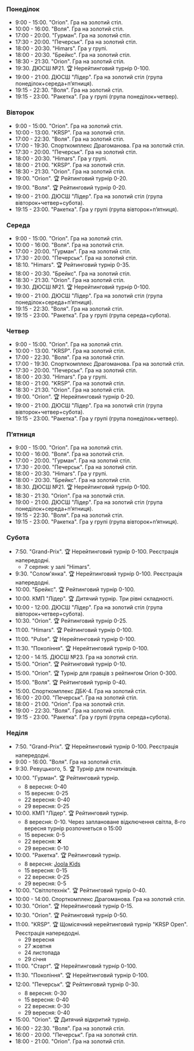 
<h3 id="monday">Понеділок</h3>

* 9:00 - 15:00. "Orion". Гра на золотий стіл.
* 10:00 - 16:00. "Воля". Гра на золотий стіл.
* 17:00 - 20:00. "Гурман". Гра на золотий стіл.
* 17:30 - 20:00. "Печерськ". Гра на золотий стіл.
* 18:00 - 20:30. "Himars". Гра у групі.
* 18:00 - 20:30. "Брейкс". Гра на золотий стіл.
* 18:30 - 21:30. "Orion". Гра на золотий стіл.
* 19:30. ДЮСШ №21. 🏆 Нерейтинговий турнір 0-100.
* 19:00 - 21:00. ДЮСШ "Лідер". Гра на золотий стіл (група понеділок+середа+пʼятниця).
* 19:15 - 22:30. "Воля". Гра на золотий стіл.
* 19:15 - 23:00. "Ракетка". Гра у групі (група понеділок+четвер).

<h3 id="tuesday">Вівторок</h3>

* 9:00 - 15:00. "Orion". Гра на золотий стіл.
* 10:00 - 13:00. "KRSP". Гра на золотий стіл.
* 17:00 - 22:30. "Воля". Гра на золотий стіл.
* 17:00 - 19:30. Спорткомплекс Драгоманова. Гра на золотий стіл.
* 17:30 - 20:00. "Печерськ". Гра на золотий стіл.
* 18:00 - 20:30. "Himars". Гра у групі.
* 18:00 - 21:00. "KRSP". Гра на золотий стіл.
* 18:30 - 21:30. "Orion". Гра на золотий стіл.
* 19:00. "Orion". 🏆 Рейтинговий турнір 0-20.
* 19:00. "Воля". 🏆 Рейтинговий турнір 0-20.
* 19:00 - 21:00. ДЮСШ "Лідер". Гра на золотий стіл (група вівторок+четвер+субота).
* 19:15 - 23:00. "Ракетка". Гра у групі (група вівторок+пʼятниця).

<h3 id="wednesday">Середа</h3>

* 9:00 - 15:00. "Orion". Гра на золотий стіл.
* 10:00 - 16:00. "Воля". Гра на золотий стіл.
* 17:00 - 20:00. "Гурман". Гра на золотий стіл.
* 17:30 - 20:00. "Печерськ". Гра на золотий стіл.
* 18:10. "Himars". 🏆 Рейтинговий турнір 0-35.
* 18:00 - 20:30. "Брейкс". Гра на золотий стіл.
* 18:30 - 21:30. "Orion". Гра на золотий стіл.
* 19:30. ДЮСШ №21. 🏆 Нерейтинговий турнір 0-100.
* 19:00 - 21:00. ДЮСШ "Лідер". Гра на золотий стіл (група понеділок+середа+пʼятниця).
* 19:15 - 22:30. "Воля". Гра на золотий стіл.
* 19:15 - 23:00. "Ракетка". Гра у групі (група середа+субота).

<h3 id="thursday">Четвер</h3>

* 9:00 - 15:00. "Orion". Гра на золотий стіл.
* 10:00 - 13:00. "KRSP". Гра на золотий стіл.
* 17:00 - 22:30. "Воля". Гра на золотий стіл.
* 17:00 - 19:30. Спорткомплекс Драгоманова. Гра на золотий стіл.
* 17:30 - 20:00. "Печерськ". Гра на золотий стіл.
* 18:00 - 20:30. "Himars". Гра у групі.
* 18:00 - 21:00. "KRSP". Гра на золотий стіл.
* 18:30 - 21:30. "Orion". Гра на золотий стіл.
* 19:00. "Orion". 🏆 Нерейтинговий турнір 0-20.
* 19:00 - 21:00. ДЮСШ "Лідер". Гра на золотий стіл (група вівторок+четвер+субота).
* 19:15 - 23:00. "Ракетка". Гра у групі (група понеділок+четвер).

<h3 id="friday">Пʼятниця</h3>

* 9:00 - 15:00. "Orion". Гра на золотий стіл.
* 10:00 - 16:00. "Воля". Гра на золотий стіл.
* 17:00 - 20:00. "Гурман". Гра на золотий стіл.
* 17:30 - 20:00. "Печерськ". Гра на золотий стіл.
* 18:00 - 20:30. "Himars". Гра у групі.
* 18:00 - 20:30. "Брейкс". Гра на золотий стіл.
* 18:30. ДЮСШ №21. 🏆 Нерейтинговий турнір 0-100.
* 18:30 - 21:30. "Orion". Гра на золотий стіл.
* 19:00 - 21:00. ДЮСШ "Лідер". Гра на золотий стіл (група понеділок+середа+пʼятниця).
* 19:15 - 22:30. "Воля". Гра на золотий стіл.
* 19:15 - 23:00. "Ракетка". Гра у групі (група вівторок+пʼятниця).

<h3 id="saturday">Субота</h3>

* 7:50. "Grand-Prix". 🏆 Нерейтинговий турнір 0-100. Реєстрація напередодні.
  * 7 серпня: у залі "Himars".
* 9:30. "Солом'янка". 🏆 Нерейтинговий турнір 0-100. Реєстрація напередодні.
* 10:00. "Брейкс". 🏆 Рейтинговий турнір 0-100.
* 10:00. КМП "Лідер". 🏆 Дитячий турнір. Три рівні складності.
* 10:00 - 12:00. ДЮСШ "Лідер". Гра на золотий стіл (група вівторок+четвер+субота).
* 10:30. "Orion". 🏆 Рейтинговий турнір 0-25.
* 11:00. "Himars". 🏆 Рейтинговий турнір 0-100.
* 11:00. "Pulse". 🏆 Нерейтинговий турнір 0-100.
* 11:30. "Покоління". 🏆 Нерейтинговий турнір 0-100.
* 12:00 - 14:15. ДЮСШ №23. Гра на золотий стіл.
* 15:00. "Orion". 🏆 Рейтинговий турнір 0-10.
* 15:00. "Orion". 🏆 Турнір для гравців з рейтингом Orion 0-300.
* 15:00. "Воля". 🏆 Рейтинговий турнір 0-40.
* 15:00. Спорткомплекс ДБК-4. Гра на золотий стіл.
* 16:00 - 20:00. "Печерськ". Гра на золотий стіл.
* 18:00 - 21:00. "Orion". Гра на золотий стіл.
* 19:00 - 22:30. "Воля". Гра на золотий стіл.
* 19:15 - 23:00. "Ракетка". Гра у групі (група середа+субота).

<h3 id="sunday">Неділя</h3>

* 7:50. "Grand-Prix". 🏆 Нерейтинговий турнір 0-100. Реєстрація напередодні.
* 9:00 - 16:00. "Воля". Гра на золотий стіл.
* 9:30. Ревуцького, 5. 🏆 Турнір для початківців.
* 10:00. "Гурман". 🏆 Рейтинговий турнір.
  * 8 вересня: 0-40
  * 15 вересня: 0-25
  * 22 вересня: 0-40
  * 29 вересня: 0-25
* 10:00. КМП "Лідер". 🏆 Рейтинговий турнір.
  * 8 вересня: 0-10. Через заплановане відключення світла, 8-го вересня турнір розпочнеться о 15:00 
  * 15 вересня: 0-5
  * 22 вересня: ❌
  * 29 вересня: 0-10
* 10:00. "Ракетка". 🏆 Рейтинговий турнір.
  * 8 вересня: [Joola Kids](https://t.me/c/1937753885/1342)
  * 15 вересня: 0-15
  * 22 вересня: 0-25
  * 29 вересня: 0-5
* 10:00. "Світлотехнік". 🏆 Рейтинговий турнір 0-40.
* 10:00 - 14:00. Спорткомплекс Драгоманова. Гра на золотий стіл.
* 10:30. "Orion". 🏆 Нерейтинговий турнір 0-15.
* 10:30. "Orion". 🏆 Рейтинговий турнір 0-50.
* 11:00. "KRSP". 🏆 Щомісячний нерейтинговий турнір "KRSP Open". Реєстрація напередодні.
  * 29 вересня
  * 27 жовтня
  * 24 листопада
  * 29 січня
* 11:00. "Старт". 🏆 Нерейтинговий турнір 0-100.
* 11:30. "Покоління". 🏆 Нерейтинговий турнір 0-100.
* 12:00. "Печерськ". 🏆 Рейтинговий турнір 0-30.
  * 8 вересня: 0-30
  * 15 вересня: 0-40
  * 22 вересня: 0-30
  * 29 вересня: 0-40
* 15:00. "Orion". 🏆 Дитячий відкритий турнір.
* 16:00 - 22:30. "Воля". Гра на золотий стіл.
* 16:00 - 20:00. "Печерськ". Гра на золотий стіл.
* 18:00 - 21:00. "Orion". Гра на золотий стіл.
